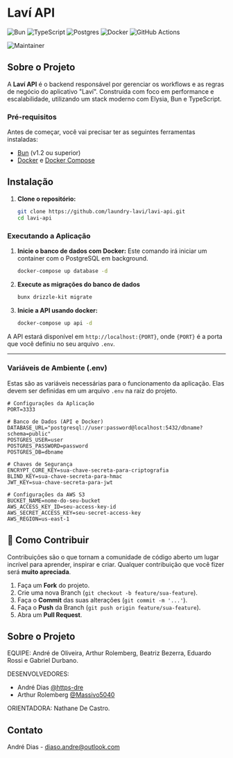 # Laví API

![Bun](https://img.shields.io/badge/Bun-%23000000.svg?style=for-the-badge&logo=bun&logoColor=white)
![TypeScript](https://img.shields.io/badge/typescript-%23007ACC.svg?style=for-the-badge&logo=typescript&logoColor=white)
![Postgres](https://img.shields.io/badge/postgres-%23316192.svg?style=for-the-badge&logo=postgresql&logoColor=white)
![Docker](https://img.shields.io/badge/docker-%230db7ed.svg?style=for-the-badge&logo=docker&logoColor=white)
![GitHub Actions](https://img.shields.io/badge/github%20actions-%232671E5.svg?style=for-the-badge&logo=githubactions&logoColor=white)

![Maintainer](https://img.shields.io/badge/maintainer-https--dre-blue)

## Sobre o Projeto

A **Laví API** é o backend responsável por gerenciar os workflows e as regras de negócio do aplicativo "Laví". Construída com foco em performance e escalabilidade, utilizando um stack moderno com Elysia, Bun e TypeScript.

### Pré-requisitos

Antes de começar, você vai precisar ter as seguintes ferramentas instaladas:

  * [Bun](https://bun.sh/) (v1.2 ou superior)
  * [Docker](https://www.docker.com/get-started) e [Docker Compose](https://docs.docker.com/compose/install/)

## Instalação

1.  **Clone o repositório:**

    ```sh
    git clone https://github.com/laundry-lavi/lavi-api.git
    cd lavi-api
    ```

### Executando a Aplicação

1.  **Inicie o banco de dados com Docker:**
    Este comando irá iniciar um container com o PostgreSQL em background.

    ```sh
    docker-compose up database -d
    ```

2.  **Execute as migrações do banco de dados**

    ```sh
    bunx drizzle-kit migrate
    ```

3.  **Inicie a API usando docker:**

    ```sh
    docker-compose up api -d
    ```

A API estará disponível em `http://localhost:{PORT}`, onde `{PORT}` é a porta que você definiu no seu arquivo `.env`.

-----

### Variáveis de Ambiente (.env)

Estas são as variáveis necessárias para o funcionamento da aplicação. Elas devem ser definidas em um arquivo `.env` na raiz do projeto.

```properties
# Configurações da Aplicação
PORT=3333

# Banco de Dados (API e Docker)
DATABASE_URL="postgresql://user:password@localhost:5432/dbname?schema=public"
POSTGRES_USER=user
POSTGRES_PASSWORD=password
POSTGRES_DB=dbname

# Chaves de Segurança
ENCRYPT_CORE_KEY=sua-chave-secreta-para-criptografia
BLIND_KEY=sua-chave-secreta-para-hmac
JWT_KEY=sua-chave-secreta-para-jwt

# Configurações da AWS S3
BUCKET_NAME=nome-do-seu-bucket
AWS_ACCESS_KEY_ID=seu-access-key-id
AWS_SECRET_ACCESS_KEY=seu-secret-access-key
AWS_REGION=us-east-1
```

## 🤝 Como Contribuir

Contribuições são o que tornam a comunidade de código aberto um lugar incrível para aprender, inspirar e criar. Qualquer contribuição que você fizer será **muito apreciada**.

1.  Faça um **Fork** do projeto.
2.  Crie uma nova Branch (`git checkout -b feature/sua-feature`).
3.  Faça o **Commit** das suas alterações (`git commit -m '...'`).
4.  Faça o **Push** da Branch (`git push origin feature/sua-feature`).
5.  Abra um **Pull Request**.

## Sobre o Projeto

EQUIPE: André de Oliveira, Arthur Rolemberg, Beatriz Bezerra,
Eduardo Rossi e Gabriel Durbano.

DESENVOLVEDORES:

- André Dias [@https-dre](https://github.com/https-dre)
- Arthur Rolemberg [@Massivo5040](https://github.com/Massivo5040)

ORIENTADORA: Nathane De Castro.

## Contato

André Dias - [diaso.andre@outlook.com](mailto:diaso.andre@outlook.com)
